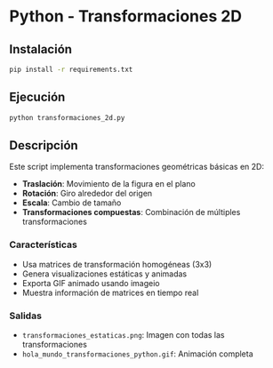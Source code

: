 # Python - Transformaciones 2D

## Instalación

```bash
pip install -r requirements.txt
```

## Ejecución

```bash
python transformaciones_2d.py
```

## Descripción

Este script implementa transformaciones geométricas básicas en 2D:

- **Traslación**: Movimiento de la figura en el plano
- **Rotación**: Giro alrededor del origen
- **Escala**: Cambio de tamaño
- **Transformaciones compuestas**: Combinación de múltiples transformaciones

### Características

- Usa matrices de transformación homogéneas (3x3)
- Genera visualizaciones estáticas y animadas
- Exporta GIF animado usando imageio
- Muestra información de matrices en tiempo real

### Salidas

- `transformaciones_estaticas.png`: Imagen con todas las transformaciones
- `hola_mundo_transformaciones_python.gif`: Animación completa

